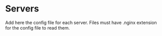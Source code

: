 # Servers

Add here the config file for each server. Files must have .nginx extension for the config file to read them.
